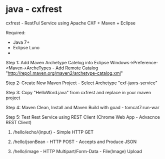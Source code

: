 java - cxfrest
==============

cxfrest - RestFul Service using Apache CXF + Maven + Eclipse


Required: 
- Java 7+
- Eclipse Luno
- 
Step 1: Add Maven Archetype Catelog into Eclipse
Windows->Preference->Maven->ArcheTypes - Add Remote Catalog "http://repo1.maven.org/maven2/archetype-catalog.xml"

Step 2: Create New Maven Project - Select Archetype "cxf-jaxrs-service"

Step 3: Copy "HelloWord.java" from cxfrest and replace in your maven project

Step 4: Maven Clean, Install and Maven Build with goad - tomcat7:run-war

Step 5: Test Rest Service using REST Client (Chrome Web App - Advacnce REST Client)
1) /hello/echo/{input} - Simple HTTP GET

2) /hello/jsonBean  - HTTP POST - Accepts and Produce JSON

3) /hello/image - HTTP Multipart/Form-Data - File(Image) Upload







